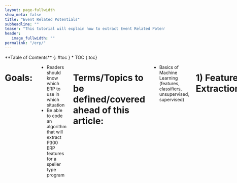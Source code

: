 ```yaml
---
layout: page-fullwidth
show_meta: false
title: "Event Related Potentials"
subheadline: ""
teaser: "This tutorial will explain how to extract Event Related Potentials "
header:
   image_fullwidth: ""
permalink: "/erp/"
---
```

<div class="row">
<div class="medium-4 medium-push-8 columns" markdown="1">
<div class="panel radius" markdown="1">
**Table of Contents**
{: #toc }
*  TOC
{:toc}
</div>
</div><!-- /.medium-4.columns -->


<div class="medium-8 medium-pull-4 columns" markdown="1">

# Goals:

* Readers should know which ERP to use in which situation
* Be able to code an algorithm that will extract P300 ERP features for a speller type program

# Terms/Topics to be defined/covered ahead of this article:

* Basics of Machine Learning (features, classifiers, unsupervised, supervised)

# 1) Feature Extraction
### __1.1 What is feature extraction__
Raw neural data, recorded from an EEG or other BCI device, includes a broad set of information about brain activity and some noise from external interference. Even with minimal noise, the complexity of the data in its raw form can be difficult to interpret. Feature extraction is the process of identifying and extracting meaningful information from raw neural data. This reduces the noise as well as the volume of data, making it easier to identify patterns and improves the accuracy of the BCI.

Some feature extraction methods are unsupervised. They do not use example data labelled with features to learn from. They simply extract the most significant information on their own by discarding similarities and focusing on the differences in the data. These methods include Principal Component Analysis (PCA), Wavelet transform, and more. Other methods like Common Spatial Patterns (CSP) are supervised. They require a set of labelled data to determine the specific patterns you would like to extract.

### __1.2 Which features to extract__
The choice of feature extraction methods will depend on several design choices including the type of brain processes being captured. In this document, we will focus on BCIs based on event-related potentials (ERPs).

The feature extraction step for ERP-based BCIs is fairly simple. The first step is to extract epochs. An epoch is a chunk of an EEG signal with a specified length and synchronised with an event (i.e. the presentation of a stimulus). Statistics of these epochs are then computed to extract features. For example, one may  simply compute the mean voltage recorded at each electrode site during the epoch. This feature is usually sufficient for identifying ERPs.

# 2) Event-Related Potential

### __2.1 What is an event-related potential__
An event-related potential, or ERP, is the electrophysiological response in the brain
to a specific motor or cognitive event (e.g. a stimulus). This stimulus can be almost
anything: a flashing light, a surprising sound, a blinking eyeld etc. In all cases, a bci
using ERP's will try to isolate and identify these small, event-related responses.

### __2.2 How to record an ERP with EEG__

A scalp-recorded EEG records the joint activity of millions of neurons making it almost impossible
to isolate each and every signal that relates to an ERP. The best we can do is look at the 
overall voltage changes. We call a change that appears to reflect a specific psychological 
process an _ERP component_.

An ERP waveform (Figure 1) contains the overall voltage changes over time starting at the onset
of the stimulus. It contains several wave peaks, which could be relevant ERP components. Each positive (P)
and negative (N) peak is followed by a number (i.e. N1, P2, N2, P3, etc.) representing the distance from
the stimulus onset (0 ms). This is the most common naming convention.

__Insert Figure 1. ERP waveform with a typical P3 wave. From (Hoffman et al., 2008)__

### __2.3 How to use ERP's__
BCIs using ERPs are easier to use as they require very little training time. They can be used to monitor
attention and fatigue by studying how the brain reacts to certain external events. With visual stimuli, an
ERP-based BCI can be used as an input device with a relatively quick reaction time compared to other BCI's. 
For more information see: [An Introduction to the Event-Related Potential Technique By Steven J. Luck](https://mitpress.mit.edu/books/introduction-event-related-potential-technique-0)

### __2.4 How to generate an ERP__
Any sensory, motor or cognitive event can trigger an ERP, but most BCI's using ERPs are
sensory-based and use either visual or auditory stimuli. Both stimuli are more easily generated by a 
computer than other sensory input. Also, the visual cortex has been studied for decades, allowing us
to better interpret visual stimuli on the brain. Sensorimotor stimuli are also used in some BCIs while olfactory and gustatory
stimuli are rarely used.

### __2.5 The P3 family of ERP's__

One of the easiest approaches to make the brain generate an ERP is by developing experiments following the 
_oddball paradigm_. In these experiments, participants are shown a repetitive sequence of standard stimuli (e.g. pictures of cars)
interleaved, rarely by a deviant stimulus (e.g. a picture of a face). Our brain reacts to these "odd" stimuli by generating a large P3 or (P300) ERP component. The P3 wave peak occurs around 300-600 ms after the odd stimuli is presented. It is also called the P300
as when it was discovered it was believed the peak alsways occurred as 300 ms. 

This document will mainly focus on the P3 wave but there are other important ERP components used in BCI research, including the N2pc
(related to the attention), N4 or N400 (related to language) and the error related negativity (ERN). For further details on those compenents see: [An Introduction to the Event-Related Potential Technique By Steven J. Luck](https://mitpress.mit.edu/books/introduction-event-related-potential-technique-0)

The characteristics or the P3 make it very suitable for devloping BCIs. First of all, the P3 response is easy to measure with EEG, hence being suitable for non-invasive BCIs. Moreover, a P3-based BCI requires less than 10 minutes of training and it works with the majority of subjects, including those with severe neurological diseases.

### __2.6 History of P3-based BCIs__

The P3 is a ERP component reported by Sutton in 1967 but the first P3-based BCI was developed by Farwell and Donchin in 1988 to provide
a speller (virtual keyboard) for paralysed people. Users would look at a matrix of letters on a screen and were asked to focuson the letter
they wanted to input. The rows and columns of letters would flash randomly and whenever the letter of interest was highlighted it would 
appear to the brain as an "oddball" stimulus. the stimulus would be detected as a P3 ERP component and the BCI would output the corresponding letter.

After this first P3-based BCI was introduced, not much attention was given to this technology. According to Donchin et al. (2000) there were no P3-based BCI peer-reviewed papers from 1988 to 2000. The next five years saw only a modest increase in P3-based BCI articles, which often relies on offline analyses, such as analyzing other groups' data from the 2003 BCI Data Analysis Competition. 

In the last decade, P3-based BCIs have emerged as one of the main BCI categories due to several appealing features. It's straightforward to use, relatively fast, effective for most sers, and requires almost no training. P3-based BCIs can be used for a wide range of applications including controlling virtual keyboards, controlling a mouse, supporting decision-making, and so on.

# 3) How to record, process, and classify an ERP


</div> <!-- end of table section -->
